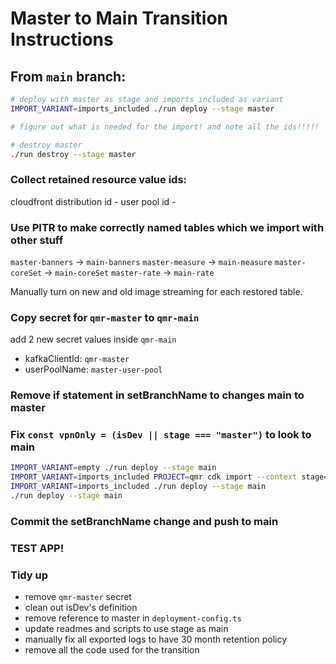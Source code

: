 # Master to Main Transition Instructions

## From `main` branch:

```sh
# deploy with master as stage and imports included as variant
IMPORT_VARIANT=imports_included ./run deploy --stage master

# figure out what is needed for the import! and note all the ids!!!!!

# destroy master
./run destroy --stage master
```

### Collect retained resource value ids:

cloudfront distribution id -
user pool id -

### Use PITR to make correctly named tables which we import with other stuff

`master-banners` -> `main-banners`
`master-measure` -> `main-measure`
`master-coreSet` -> `main-coreSet`
`master-rate` -> `main-rate`

Manually turn on new and old image streaming for each restored table.

### Copy secret for `qmr-master` to `qmr-main`

add 2 new secret values inside `qmr-main`

- kafkaClientId: `qmr-master`
- userPoolName: `master-user-pool`

### Remove if statement in setBranchName to changes main to master

### Fix `const vpnOnly = (isDev || stage === "master")` to look to main

```sh
IMPORT_VARIANT=empty ./run deploy --stage main
IMPORT_VARIANT=imports_included PROJECT=qmr cdk import --context stage=main --force
IMPORT_VARIANT=imports_included ./run deploy --stage main
./run deploy --stage main
```

### Commit the setBranchName change and push to main

### TEST APP!

### Tidy up

- remove `qmr-master` secret
- clean out isDev's definition
- remove reference to master in `deployment-config.ts`
- update readmes and scripts to use stage as main
- manually fix all exported logs to have 30 month retention policy
- remove all the code used for the transition
